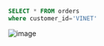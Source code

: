 ```sql
SELECT * FROM orders
where customer_id='VINET'
```
![image](https://user-images.githubusercontent.com/122670933/220983507-b36e3569-079a-4585-b9c6-72d68135e637.png)
